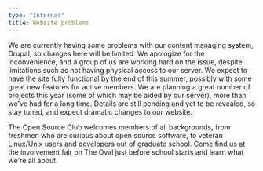 ```yaml
---
type: "Internal"
title: Website problems
---
```

We are currently having some problems with our content managing system, Drupal,
so changes here will be limited. We apologize for the inconvenience, and a group
of us are working hard on the issue, despite limitations such as not having
physical access to our server. We expect to have the site fully functional by
the end of this summer, possibly with some great new features for active members.
We are planning a great number of projects this year (some of which may be aided
by our server), more than we've had for a long time. Details are still pending
and yet to be revealed, so stay tuned, and expect dramatic changes to our website.

The Open Source Club welcomes members of all backgrounds, from freshmen who are
curious about open source software, to veteran Linux/Unix users and developers
out of graduate school. Come find us at the involvement fair on The Oval just
before school starts and learn what we're all about.
